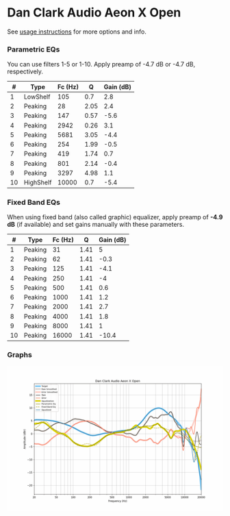 # Dan Clark Audio Aeon X Open
See [usage instructions](https://github.com/jaakkopasanen/AutoEq#usage) for more options and info.

### Parametric EQs
You can use filters 1-5 or 1-10. Apply preamp of -4.7 dB or -4.7 dB, respectively.

|   # | Type      |   Fc (Hz) |    Q |   Gain (dB) |
|-----|-----------|-----------|------|-------------|
|   1 | LowShelf  |       105 | 0.7  |         2.8 |
|   2 | Peaking   |        28 | 2.05 |         2.4 |
|   3 | Peaking   |       147 | 0.57 |        -5.6 |
|   4 | Peaking   |      2942 | 0.26 |         3.1 |
|   5 | Peaking   |      5681 | 3.05 |        -4.4 |
|   6 | Peaking   |       254 | 1.99 |        -0.5 |
|   7 | Peaking   |       419 | 1.74 |         0.7 |
|   8 | Peaking   |       801 | 2.14 |        -0.4 |
|   9 | Peaking   |      3297 | 4.98 |         1.1 |
|  10 | HighShelf |     10000 | 0.7  |        -5.4 |

### Fixed Band EQs
When using fixed band (also called graphic) equalizer, apply preamp of **-4.9 dB** (if available) and set gains manually with these parameters.

|   # | Type    |   Fc (Hz) |    Q |   Gain (dB) |
|-----|---------|-----------|------|-------------|
|   1 | Peaking |        31 | 1.41 |         5   |
|   2 | Peaking |        62 | 1.41 |        -0.3 |
|   3 | Peaking |       125 | 1.41 |        -4.1 |
|   4 | Peaking |       250 | 1.41 |        -4   |
|   5 | Peaking |       500 | 1.41 |         0.6 |
|   6 | Peaking |      1000 | 1.41 |         1.2 |
|   7 | Peaking |      2000 | 1.41 |         2.7 |
|   8 | Peaking |      4000 | 1.41 |         1.8 |
|   9 | Peaking |      8000 | 1.41 |         1   |
|  10 | Peaking |     16000 | 1.41 |       -10.4 |

### Graphs
![](./Dan%20Clark%20Audio%20Aeon%20X%20Open.png)
